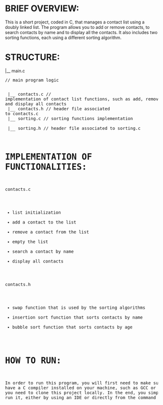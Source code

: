 # BRIEF OVERVIEW:
This is a short project, coded in C, that manages a contact list using a doubly linked list. The program allows you to add or remove contacts, to search contacts by name and to display all the contacts. It also includes two sorting functions, each using a different sorting algorithm. <br/>


# STRUCTURE:
|__ main.c         <pre>// main program logic<pre/><br/>
|__ contacts.c     // implementation of contact list functions, such as add, remove, search and display all contacts <br/>
|__ contacts.h     // header file associated to contacts.c <br/>
|__ sorting.c      // sorting functions implementation <br/>
|__ sorting.h      // header file associated to sorting.c <br/>


# IMPLEMENTATION OF FUNCTIONALITIES:
contacts.c
- list initialization 
- add a contact to the list
- remove a contact from the list
- empty the list
- search a contact by name
- display all contacts

contacts.h
- swap function that is used by the sorting algorithms
- insertion sort function that sorts contacts by name
- bubble sort function that sorts contacts by age


# HOW TO RUN:
In order to run this program, you will first need to make sure you have a C compiler installed on your machine, such as GCC or MinGW. Next, you need to clone this project locally. In the end, you simply have to run it, either by using an IDE or directly from the command line. <br/>
